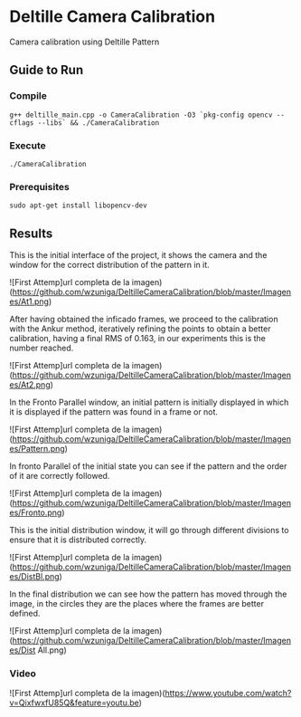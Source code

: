 # Deltille Camera Calibration
Camera calibration using Deltille Pattern

## Guide to Run
### Compile

```
g++ deltille_main.cpp -o CameraCalibration -O3 `pkg-config opencv --cflags --libs` && ./CameraCalibration
```

### Execute

```
./CameraCalibration
```

### Prerequisites

```
sudo apt-get install libopencv-dev
```

## Results

This is the initial interface of the project, it shows the camera and the window for the correct distribution of the pattern in it.

![First Attemp]url completa de la imagen)(https://github.com/wzuniga/DeltilleCameraCalibration/blob/master/Imagenes/At1.png)

After having obtained the inficado frames, we proceed to the calibration with the Ankur method, iteratively refining the points to obtain a better calibration, having a final RMS of 0.163, in our experiments this is the number reached.

![First Attemp]url completa de la imagen)(https://github.com/wzuniga/DeltilleCameraCalibration/blob/master/Imagenes/At2.png)

In the Fronto Parallel window, an initial pattern is initially displayed in which it is displayed if the pattern was found in a frame or not.

![First Attemp]url completa de la imagen)(https://github.com/wzuniga/DeltilleCameraCalibration/blob/master/Imagenes/Pattern.png)

In fronto Parallel of the initial state you can see if the pattern and the order of it are correctly followed.

![First Attemp]url completa de la imagen)(https://github.com/wzuniga/DeltilleCameraCalibration/blob/master/Imagenes/Fronto.png)

This is the initial distribution window, it will go through different divisions to ensure that it is distributed correctly.

![First Attemp]url completa de la imagen)(https://github.com/wzuniga/DeltilleCameraCalibration/blob/master/Imagenes/DistBl.png)

In the final distribution we can see how the pattern has moved through the image, in the circles they are the places where the frames are better defined.

![First Attemp]url completa de la imagen)(https://github.com/wzuniga/DeltilleCameraCalibration/blob/master/Imagenes/Dist All.png)


### Video

![First Attemp]url completa de la imagen)(https://www.youtube.com/watch?v=QixfwxfU85Q&feature=youtu.be)